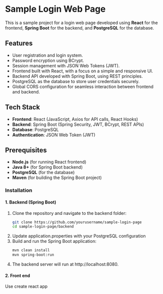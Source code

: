# Sample Login Web Page

This is a sample project for a login web page developed using **React** for the frontend, **Spring Boot** for the backend, and **PostgreSQL** for the database.

## Features

- User registration and login system.
- Password encryption using BCrypt.
- Session management with JSON Web Tokens (JWT).
- Frontend built with React, with a focus on a simple and responsive UI.
- Backend API developed with Spring Boot, using REST principles.
- PostgreSQL as the database to store user credentials securely.
- Global CORS configuration for seamless interaction between frontend and backend.

## Tech Stack

- **Frontend**: React (JavaScript, Axios for API calls, React Hooks)
- **Backend**: Spring Boot (Spring Security, JWT, BCrypt, REST APIs)
- **Database**: PostgreSQL
- **Authentication**: JSON Web Token (JWT)

## Prerequisites

- **Node.js** (for running React frontend)
- **Java 8+** (for Spring Boot backend)
- **PostgreSQL** (for the database)
- **Maven** (for building the Spring Boot project)

### Installation

#### 1. Backend (Spring Boot)

1. Clone the repository and navigate to the backend folder:
   ```bash
   git clone https://github.com/yourusername/sample-login-page
   cd sample-login-page/backend
2. Update application.properties with your PostgreSQL configuration
3. Build and run the Spring Boot application:
   ```bash
   mvn clean install
   mvn spring-boot:run
4. The backend server will run at http://localhost:8080.
#### 2. Front end
Use create react app
